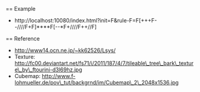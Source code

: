 == Example
* http://localhost:10080/index.html?init=F&rule-F=F[+++F--////F+F]\*\*\*\*F[--\*F+////F++//F]

== Reference
* http://www14.ocn.ne.jp/~kk62526/Lsys/
* Texture: http://fc00.deviantart.net/fs71/i/2011/187/4/7/tileable\_tree\_bark\_texture\_by\_ftourini-d3l69hz.jpg
* Cubemap: http://www.f-lohmueller.de/pov\_tut/backgrnd/im/Cubemap\_2\_2048x1536.jpg
